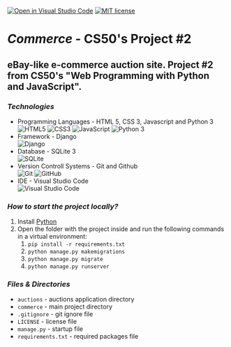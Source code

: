 [![Open in Visual Studio Code](https://open.vscode.dev/badges/open-in-vscode.svg)](https://open.vscode.dev/mmanchev23/commerce)
[![MIT license](https://img.shields.io/badge/License-MIT-blue.svg)](https://github.com/mmanchev23/commerce/blob/master/LICENSE)

# ***Commerce*** - CS50's Project #2

## eBay-like e-commerce auction site. Project #2 from CS50's "Web Programming with Python and JavaScript".

### ***Technologies***
<ul>
    <li>
        Programming Languages - HTML 5, CSS 3, Javascript and Python 3
        <br/>
        <img alt="HTML5" src="https://img.shields.io/badge/html5-%23E34F26.svg?style=for-the-badge&logo=html5&logoColor=white"/>
        <img alt="CSS3" src="https://img.shields.io/badge/css3-%231572B6.svg?style=for-the-badge&logo=css3&logoColor=white"/>
        <img alt="JavaScript" src="https://img.shields.io/badge/javascript-%23323330.svg?style=for-the-badge&logo=javascript&logoColor=%23F7DF1E"/>
        <img alt="Python 3" src="https://img.shields.io/badge/python-%2314354C.svg?style=for-the-badge&logo=python&logoColor=white"/>
    </li>
    <li>
        Framework - Django
        <br/>
        <img alt="Django" src="https://img.shields.io/badge/django-%23092E20.svg?style=for-the-badge&logo=django&logoColor=white"/>
    <li>
        Database - SQLite 3
        <br/>
        <img alt="SQLite" src ="https://img.shields.io/badge/sqlite-%2307405e.svg?style=for-the-badge&logo=sqlite&logoColor=white"/>
    </li>
    <li>
        Version Controll Systems - Git and Github
        <br/>
        <img alt="Git" src="https://img.shields.io/badge/git-%23F05033.svg?style=for-the-badge&logo=git&logoColor=white"/>
        <img alt="GitHub" src="https://img.shields.io/badge/github-%23121011.svg?style=for-the-badge&logo=github&logoColor=white"/>
    </li>
    <li>
        IDE - Visual Studio Code
        <br/>
        <img alt="Visual Studio Code" src="https://img.shields.io/badge/VisualStudioCode-0078d7.svg?style=for-the-badge&logo=visual-studio-code&logoColor=white"/>
    </li>
</ul>

### ***How to start the project locally?***
1. Install [Python](https://www.python.org/downloads/)
2. Open the folder with the project inside and run the following commands in a virtual environment: 
   1. `pip install -r requirements.txt`
   2. `python manage.py makemigrations`
   3. `python manage.py migrate`
   4. `python manage.py runserver`

### ***Files & Directories***
- `auctions` - auctions application directory
- `commerce` - main project directory
- `.gitignore` - git ignore file
- `LICENSE` - license file
- `manage.py` - startup file
- `requirements.txt` - required packages file
